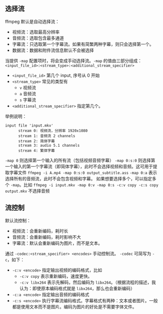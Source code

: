 ## 选择流

ffmpeg 默认是自动选择流：
- 视频流：选取最高分辨率
- 音频流：选取包含最多通道
- 字幕流：只选取第一个字幕流。如果有简繁两种字幕，则只会选择第一个。
- 数据流：数据和附件流信息默认不会被选择

当提供 `-map` 配置项时，将会变成手动选择流。`-map` 的值由三部分组成：`<input_file_id>:<stream_type>:<additional_stream_specifier>`
- `<input_file_id>` 第几个 input, 序号从 0 开始
- `<stream_type>` 常见的类型有
    - `v` 视频流
    - `a` 音频流
    - `s` 字幕流
- `<additional_stream_specifier>` 指定第几个。

举例说明：
```
input file 'input.mkv'
      stream 0: 视频流，分辨率 1920x1080
      stream 1: 音频流 2 channels
      stream 2: 简体字幕
      stream 3: audio 5.1 channels
      stream 4: 繁体字幕
```

`-map 0` 则选择第一个输入的所有流（包括视频音频字幕）
`-map 0:s:0` 则选择第一个输入的第一个字幕流（即简体字幕），此时不会选择视频和音频。这可用于提取字幕文件 `ffmpeg -i A.mp4 -map 0:s:0 output_subtitle.ass`
`-map 0:a` 表示选择所有的音频流，此时不会包含视频和字幕。
如果想要选择多个，可以指定多个 `-map`。比如 `ffmpeg -i input.mkv -map 0:v -map 0:s -c:v copy -c:s copy output.mkv` 不选择音频

## 流控制

默认流控制：
- 视频流：会重新编码，耗时长
- 音频流：会重新编码，耗时影响不大
- 字幕流：默认会重新编码为图片，而不是文本。

通过 `-codec:<stream_specifier> <encodes>` 手动控制流。 `-codec` 可简写为 `-c`，如下：
- `-c:v <encode>` 指定输出视频的编码格式，比如
    - `-c:v copy` 表示重新编码，速度更快。
    - `-c:v libx264` 表示先解码，然后编码为 `libx264`。（根据流程的描述，我认为：即使原本编码格式就是 `libx264`，那么也会重新编码）
- `-c:a <encode>` 指定输出音频的编码格式
- `-c:s <encode>` 执行字幕流编码格式。字幕格式有两种：文本或者图片。一般都是使用文本而不是图片。编码为图片的好处是不需要字体文件。